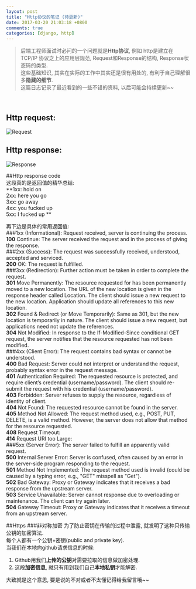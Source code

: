 ```yaml
---
layout: post
title: "Http协议的笔记 (待更新)"
date: 2017-03-20 21:03:18 +0800
comments: true
categories: [django, http]
---
```


> 后端工程师面试时必问的一个问题就是**Http协议**, 例如 http是建立在 TCP/IP 协议之上的应用层规范, Request和Response的结构, Response状态码的类型.    
这些基础知识, 其实在实际的工作中其实还是很有用处的, 有利于自己理解很多**隐藏的细节**.     
这篇日志记录了最近看到的一些不错的资料, 以后可能会持续更新~~    
<!--more-->
<br>  


## Http request:
![Request][1]

## Http response:
![Response][2]

##Http response code    
这段真的是返回值的精华总结:    
**1xx: hold on   
2xx: here you go   
3xx: go away   
4xx: you fucked up   
5xx: I fucked up   **   

再下边是具体的常用返回值:   
###1xx (Informational): Request received, server is continuing the process.   
**100** Continue: The server received the request and in the process of giving the response.   
###2xx (Success): The request was successfully received, understood, accepted and serviced.   
**200** OK: The request is fulfilled.   
###3xx (Redirection): Further action must be taken in order to complete the request.   
**301** Move Permanently: The resource requested for has been permanently moved to a new location. The URL of the new location is given in the response header called Location. The client should issue a new request to the new location. Application should update all references to this new location.   
**302** Found & Redirect (or Move Temporarily): Same as 301, but the new location is temporarily in nature. The client should issue a new request, but applications need not update the references.   
**304** Not Modified: In response to the If-Modified-Since conditional GET request, the server notifies that the resource requested has not been modified.   
###4xx (Client Error): The request contains bad syntax or cannot be understood.   
**400** Bad Request: Server could not interpret or understand the request, probably syntax error in the request message.   
**401** Authentication Required: The requested resource is protected, and require client’s credential (username/password). The client should re-submit the request with his credential (username/password).   
**403** Forbidden: Server refuses to supply the resource, regardless of identity of client.   
**404** Not Found: The requested resource cannot be found in the server.   
**405** Method Not Allowed: The request method used, e.g., POST, PUT, DELETE, is a valid method. However, the server does not allow that method for the resource requested.   
**408** Request Timeout:   
**414** Request URI too Large:   
###5xx (Server Error): The server failed to fulfill an apparently valid request.   
**500** Internal Server Error: Server is confused, often caused by an error in the server-side program responding to the request.   
**501** Method Not Implemented: The request method used is invalid (could be caused by a typing error, e.g., "GET" misspell as "Get").   
**502** Bad Gateway: Proxy or Gateway indicates that it receives a bad response from the upstream server.   
**503** Service Unavailable: Server cannot response due to overloading or maintenance. The client can try again later.   
**504** Gateway Timeout: Proxy or Gateway indicates that it receives a timeout from an upstream server.   


##Https
###非对称加密
为了防止密钥在传输的过程中泄露, 就发明了这种只传输公钥的加密算法.     
每个人都有一个公钥+密钥(public and private key).     
当我们在本地向github请求信息的时候:   

1. Github用我们**上传的公钥**对需要拉取的信息做加密处理.     
2. 这段**加密信息**, 就只有用到我们自己**本地私钥**才能解密.     

大致就是这个意思, 要是说的不对或者不太懂记得给我留言哦~~   




  [1]: https://www.ntu.edu.sg/home/ehchua/programming/webprogramming/images/HTTP_RequestMessageExample.png
  [2]: https://www.ntu.edu.sg/home/ehchua/programming/webprogramming/images/HTTP_ResponseMessageExample.png
  [3]: https://www.w3.org/Protocols/rfc2616/rfc2616-sec10.html
